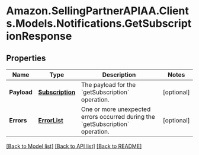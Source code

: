 # Amazon.SellingPartnerAPIAA.Clients.Models.Notifications.GetSubscriptionResponse
## Properties

Name | Type | Description | Notes
------------ | ------------- | ------------- | -------------
**Payload** | [**Subscription**](Subscription.md) | The payload for the &#x60;getSubscription&#x60; operation. | [optional] 
**Errors** | [**ErrorList**](ErrorList.md) | One or more unexpected errors occurred during the &#x60;getSubscription&#x60; operation. | [optional] 

[[Back to Model list]](../README.md#documentation-for-models) [[Back to API list]](../README.md#documentation-for-api-endpoints) [[Back to README]](../README.md)

